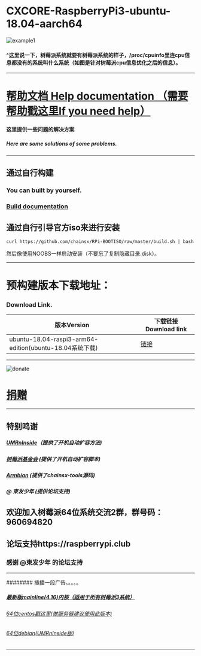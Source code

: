 # CXCORE-RaspberryPi3-ubuntu-18.04-aarch64    

![example1](https://github.com/chainsx/ubuntu64-rpi/raw/ubuntu-18.04-arm64/imagine/Screenshot_2018-08-27-09-30-38.png)
#### ^这里说一下，树莓派系统就要有树莓派系统的样子，/proc/cpuinfo里连cpu信息都没有的系统叫什么系统（如图是针对树莓派cpu信息优化之后的信息）。

****************

# [帮助文档 Help documentation （需要帮助戳这里If you need help）](https://github.com/chainsx/ubuntu64-rpi/wiki)
#### 这里提供一些问题的解决方案
##### Here are some solutions of some problems.

***************

## 通过自行构建
### You can built by yourself.

### [Build documentation](https://github.com/chainsx/ubuntu64-rpi/wiki/Build-by-yourself)

## 通过自行引导官方iso来进行安装

`curl https://github.com/chainsx/RPi-BOOTISO/raw/master/build.sh | bash`

然后像使用NOOBS一样启动安装（不要忘了复制隐藏目录.disk）。



**********************

# 预构建版本下载地址：
### Download Link.

| 版本Version | 下载链接Download link |
|--------|--------|
| ubuntu-18.04-raspi3-arm64-edition(ubuntu-18.04系统下载)  | [链接](https://github.com/chainsx/ubuntu64-rpi/blob/build/Documentation/bionic-release.md)|

***********

![donate](https://github.com/chainsx/ubuntu64-rpi/raw/ubuntu-18.04-arm64/donation/1544928605353-1.jpg)
# [捐赠](https://github.com/chainsx/ubuntu64-rpi/blob/ubuntu-18.04-arm64/donation/README.md)

**********

## 特别鸣谢
##### [UMRnInside](https://github.com/UMRnInside)（提供了开机自动扩容方法)
##### [树莓派基金会](https://www.raspberrypi.org) (提供了开机自动扩容脚本)
##### [Armbian](https://armbian.com) (提供了chainsx-tools源码)
##### @ 束发少年 (提供论坛支持)
 
## 欢迎加入树莓派64位系统交流2群，群号码：960694820
## 论坛支持https://raspberrypi.club
### 感谢 @束发少年 的论坛支持

***************
######## 插播一段广告。。。。。
##### [最新版mainline(4.16)内核（适用于所有树莓派3系统）](https://github.com/chainsx/firmware64-rpi)
###### [64位centos戳这里(做服务器建议使用此版本)](https://github.com/chainsx/centos64-rpi)
###### [64位debian(UMRnInside版)](https://github.com/UMRnInside/RPi-arm64)
***************

